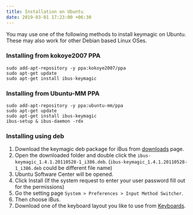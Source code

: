 ```yaml
---
title: Installation on Ubuntu
date: 2019-03-01 17:23:00 +06:30
---
```


You may use one of the following methods to install keymagic on Ubuntu. These may also work for other Debian based Linux OSes.

### Installing from kokoye2007 PPA
```
sudo add-apt-repository -y ppa:kokoye2007/ppa
sudo apt-get update
sudo apt-get install ibus-keymagic
```
### Installing from Ubuntu-MM PPA
```
sudo add-apt-repository -y ppa:ubuntu-mm/ppa
sudo apt-get update
sudo apt-get install ibus-keymagic
ibus-setup & ibus-daemon -rdx
```
### Installing using deb
1. Download the keymagic deb package for iBus from [downloads](/downloads) page.
2. Open the downloaded folder and double click the `ibus-keymagic_1.4.1.20110528-1_i386.deb`. (`ibus-keymagic_1.4.1.20110528-1_i386.deb` could be different file name)
3. Ubuntu Software Center will be opened.
4. Click Install (If the system request to enter your user password fill out for the permissions)
5. Go the setting page `System > Preferences > Input Method Switcher`.
6. Then choose iBus.
7. Download one of the keyboard layout you like to use from [Keyboards](/keyboards).